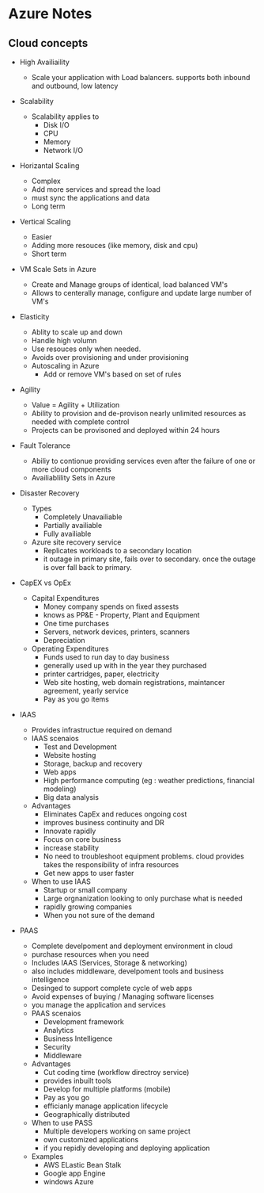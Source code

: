 # Azure Notes

## Cloud concepts 

- High Availiaility
  - Scale your application with Load balancers. supports both inbound and outbound, low latency 
  
- Scalability
  - Scalability applies to
    - Disk I/O
	- CPU
	- Memory
	- Network I/O
 - Horizantal Scaling
   - Complex
   - Add more services and spread the load 
   - must sync the applications and data
   - Long term
 - Vertical Scaling 
   - Easier 
   - Adding more resouces (like memory, disk and cpu)
   - Short term
 - VM Scale Sets in Azure
   - Create and Manage groups of identical, load balanced VM's 
   - Allows to centerally manage, configure and update large number of VM's 

- Elasticity 
  - Ablity to scale up and down
  - Handle high volumn 
  - Use resouces only when needed.
  - Avoids over provisioning and under provisioning 
  - Autoscaling in Azure 
    - Add or remove VM's based on set of rules
	

- Agility
  - Value = Agility + Utilization 
  - Ability to provision and de-provison nearly unlimited resources as needed with complete control
  - Projects can be provisoned and deployed within 24 hours 
  
- Fault Tolerance 
  - Abiliy to contionue providing services even after the failure of one or more cloud components  
  - Availiablility Sets in Azure 
  
- Disaster Recovery 
  - Types 
    - Completely Unavailiable 
    - Partially availiable 
	- Fully availiable
  - Azure site recovery service 
    - Replicates workloads to a secondary location
	- it outage in primary site, fails over to secondary. once the outage is over fall back to primary. 
	
- CapEX vs OpEx
  - Capital Expenditures 
    - Money company spends on fixed assests
	- knows as PP&E - Property, Plant and Equipment 
	- One time purchases 
	- Servers, network devices, printers, scanners
	- Depreciation 
  - Operating Expenditures
    - Funds used to run day to day business 	
	- generally used up with in the year they purchased
	- printer cartridges, paper, electricity 
	- Web site hosting, web domain registrations, maintancer agreement, yearly service 
	- Pay as you go items 
	
- IAAS 
  - Provides infrastructue required on demand 
  - IAAS scenaios 
    - Test and Development 
    - Website hosting 
	- Storage, backup and recovery 
	- Web apps 
	- High performance computing (eg : weather predictions, financial modeling)
	- Big data analysis 
  - Advantages 
	- Eliminates CapEx and reduces ongoing cost 
	- improves business continuity and DR 
	- Innovate rapidly 
	- Focus on core business
	- increase stability 
	- No need to troubleshoot equipment problems. cloud provides takes the responsibility of infra resources 
	- Get new apps to user faster 
  - When to use IAAS 
    - Startup or small company 
	- Large orgnanization looking to only purchase what is needed
	- rapidly growing companies 
	- When you not sure of the demand

- PAAS 	
  - Complete develpoment and deployment environment in cloud 
  - purchase resources when you need 
  - Includes IAAS (Services, Storage & networking)
  - also includes middleware, develpoment tools and business intelligence 
  - Desinged to support complete cycle of web apps
  - Avoid expenses of buying / Managing software licenses 
  - you manage the application and services 
  - PAAS scenaios 
    - Development framework 
	- Analytics 
	- Business Intelligence 
	- Security 
	- Middleware 
  - Advantages 
    - Cut coding time (workflow directroy service)
	- provides inbuilt tools
	- Develop for multiple platforms (mobile)
	- Pay as you go 
	- efficianly manage application lifecycle 
	- Geographically distributed 
  - When to use PASS
    - Multiple developers working on same project 
	- own customized applications 
	- if you repidly developing and deploying application
  - Examples 
	- AWS ELastic Bean Stalk 
	- Google app Engine 
	- windows Azure 
	 
  
	
	
  
	
  
   
 
